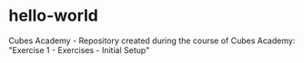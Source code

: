 # hello-world
Cubes Academy - Repository created during the course of Cubes Academy: "Exercise 1 - Exercises - Initial Setup" 
